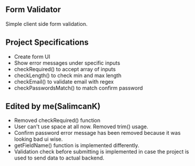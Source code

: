 ## Form Validator

Simple client side form validation.

## Project Specifications

- Create form UI
- Show error messages under specific inputs
- checkRequired() to accept array of inputs
- checkLength() to check min and max length
- checkEmail() to validate email with regex
- checkPasswordsMatch() to match confirm password

## Edited by me(SalimcanK)

- Removed checkRequired() function
- User can't use space at all now. Removed trim() usage.
- Confirm password error message has been removed because it was looking bad ui wise.
- getFieldName() function is implemented differently.
- Validation check before submitting is implemented in case the project is used to send data to actual backend.
